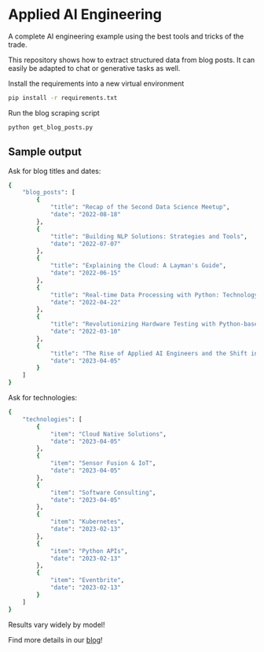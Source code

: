 # Applied AI Engineering

A complete AI engineering example using the best tools and tricks of the trade.

This repository shows how to extract structured data from blog posts. It can easily be
adapted to chat or generative tasks as well.

Install the requirements into a new virtual environment
```sh
pip install -r requirements.txt
```

Run the blog scraping script
```sh
python get_blog_posts.py
```

## Sample output

Ask for blog titles and dates:
```sh
{
    "blog_posts": [
        {
            "title": "Recap of the Second Data Science Meetup",
            "date": "2022-08-18"
        },
        {
            "title": "Building NLP Solutions: Strategies and Tools",
            "date": "2022-07-07"
        },
        {
            "title": "Explaining the Cloud: A Layman's Guide",
            "date": "2022-06-15"
        },
        {
            "title": "Real-time Data Processing with Python: Technology Evaluation",
            "date": "2022-04-22"
        },
        {
            "title": "Revolutionizing Hardware Testing with Python-based Solutions",
            "date": "2022-03-10"
        },
        {
            "title": "The Rise of Applied AI Engineers and the Shift in AI Skillsets",
            "date": "2023-04-05"
        }
    ]
}
```

Ask for technologies:
```sh
{
    "technologies": [
        {
            "item": "Cloud Native Solutions",
            "date": "2023-04-05"
        },
        {
            "item": "Sensor Fusion & IoT",
            "date": "2023-04-05"
        },
        {
            "item": "Software Consulting",
            "date": "2023-04-05"
        },
        {
            "item": "Kubernetes",
            "date": "2023-02-13"
        },
        {
            "item": "Python APIs",
            "date": "2023-02-13"
        },
        {
            "item": "Eventbrite",
            "date": "2023-02-13"
        }
    ]
}
```

Results vary widely by model!

Find more details in our [blog](https://softlandia.fi/en/blog/tools-of-the-ai-engineer)!

